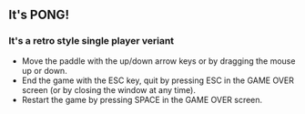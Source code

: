 ## It's PONG!
### It's a retro style single player veriant

* Move the paddle with the up/down arrow keys or by dragging the mouse up or down.
* End the game with the ESC key, quit by pressing ESC in the GAME OVER screen (or by closing the window at any time).
* Restart the game by pressing SPACE in the GAME OVER screen.
